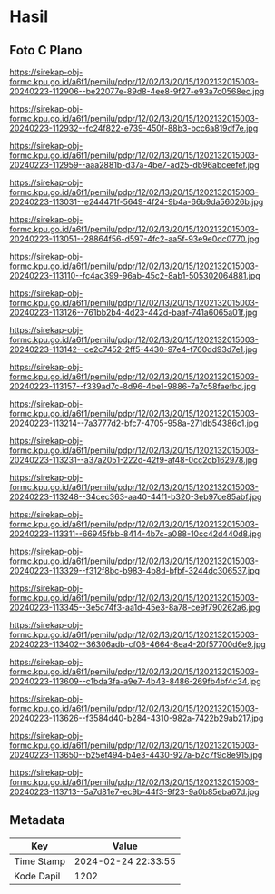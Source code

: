 # Hasil

## Foto C Plano

https://sirekap-obj-formc.kpu.go.id/a6f1/pemilu/pdpr/12/02/13/20/15/1202132015003-20240223-112906--be22077e-89d8-4ee8-9f27-e93a7c0568ec.jpg

https://sirekap-obj-formc.kpu.go.id/a6f1/pemilu/pdpr/12/02/13/20/15/1202132015003-20240223-112932--fc24f822-e739-450f-88b3-bcc6a819df7e.jpg

https://sirekap-obj-formc.kpu.go.id/a6f1/pemilu/pdpr/12/02/13/20/15/1202132015003-20240223-112959--aaa2881b-d37a-4be7-ad25-db96abceefef.jpg

https://sirekap-obj-formc.kpu.go.id/a6f1/pemilu/pdpr/12/02/13/20/15/1202132015003-20240223-113031--e244471f-5649-4f24-9b4a-66b9da56026b.jpg

https://sirekap-obj-formc.kpu.go.id/a6f1/pemilu/pdpr/12/02/13/20/15/1202132015003-20240223-113051--28864f56-d597-4fc2-aa5f-93e9e0dc0770.jpg

https://sirekap-obj-formc.kpu.go.id/a6f1/pemilu/pdpr/12/02/13/20/15/1202132015003-20240223-113110--fc4ac399-96ab-45c2-8ab1-505302064881.jpg

https://sirekap-obj-formc.kpu.go.id/a6f1/pemilu/pdpr/12/02/13/20/15/1202132015003-20240223-113126--761bb2b4-4d23-442d-baaf-741a6065a01f.jpg

https://sirekap-obj-formc.kpu.go.id/a6f1/pemilu/pdpr/12/02/13/20/15/1202132015003-20240223-113142--ce2c7452-2ff5-4430-97e4-f760dd93d7e1.jpg

https://sirekap-obj-formc.kpu.go.id/a6f1/pemilu/pdpr/12/02/13/20/15/1202132015003-20240223-113157--f339ad7c-8d96-4be1-9886-7a7c58faefbd.jpg

https://sirekap-obj-formc.kpu.go.id/a6f1/pemilu/pdpr/12/02/13/20/15/1202132015003-20240223-113214--7a3777d2-bfc7-4705-958a-271db54386c1.jpg

https://sirekap-obj-formc.kpu.go.id/a6f1/pemilu/pdpr/12/02/13/20/15/1202132015003-20240223-113231--a37a2051-222d-42f9-af48-0cc2cb162978.jpg

https://sirekap-obj-formc.kpu.go.id/a6f1/pemilu/pdpr/12/02/13/20/15/1202132015003-20240223-113248--34cec363-aa40-44f1-b320-3eb97ce85abf.jpg

https://sirekap-obj-formc.kpu.go.id/a6f1/pemilu/pdpr/12/02/13/20/15/1202132015003-20240223-113311--66945fbb-8414-4b7c-a088-10cc42d440d8.jpg

https://sirekap-obj-formc.kpu.go.id/a6f1/pemilu/pdpr/12/02/13/20/15/1202132015003-20240223-113329--f312f8bc-b983-4b8d-bfbf-3244dc306537.jpg

https://sirekap-obj-formc.kpu.go.id/a6f1/pemilu/pdpr/12/02/13/20/15/1202132015003-20240223-113345--3e5c74f3-aa1d-45e3-8a78-ce9f790262a6.jpg

https://sirekap-obj-formc.kpu.go.id/a6f1/pemilu/pdpr/12/02/13/20/15/1202132015003-20240223-113402--36306adb-cf08-4664-8ea4-20f57700d6e9.jpg

https://sirekap-obj-formc.kpu.go.id/a6f1/pemilu/pdpr/12/02/13/20/15/1202132015003-20240223-113609--c1bda3fa-a9e7-4b43-8486-269fb4bf4c34.jpg

https://sirekap-obj-formc.kpu.go.id/a6f1/pemilu/pdpr/12/02/13/20/15/1202132015003-20240223-113626--f3584d40-b284-4310-982a-7422b29ab217.jpg

https://sirekap-obj-formc.kpu.go.id/a6f1/pemilu/pdpr/12/02/13/20/15/1202132015003-20240223-113650--b25ef494-b4e3-4430-927a-b2c7f9c8e915.jpg

https://sirekap-obj-formc.kpu.go.id/a6f1/pemilu/pdpr/12/02/13/20/15/1202132015003-20240223-113713--5a7d81e7-ec9b-44f3-9f23-9a0b85eba67d.jpg


## Metadata

| Key        | Value               |
| ---------- | ------------------- |
| Time Stamp | 2024-02-24 22:33:55 |
| Kode Dapil | 1202                |



